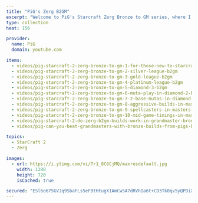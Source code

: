 ```yaml
---
title: "PiG's Zerg B2GM"
excerpt: "Welcome to PiG's Starcraft Zerg Bronze to GM series, where I teach you how to play the Zerg race from beginner to grandmaster level"
type: collection
heat: 156

provider:
  name: PiG
  domain: youtube.com

items:
  - videos/pig-starcraft-2-zerg-bronze-to-gm-1-for-those-new-to-starcraft-and-bronze-league-b2gm
  - videos/pig-starcraft-2-zerg-bronze-to-gm-2-silver-league-b2gm
  - videos/pig-starcraft-2-zerg-bronze-to-gm-3-gold-league-b2gm
  - videos/pig-starcraft-2-zerg-bronze-to-gm-4-platinum-league-b2gm
  - videos/pig-starcraft-2-zerg-bronze-to-gm-5-diamond-3-b2gm
  - videos/pig-starcraft-2-zerg-bronze-to-gm-6-muta-play-in-diamond-2-b2gm
  - videos/pig-starcraft-2-zerg-bronze-to-gm-7-2-base-mutas-in-diamond-1-b2gm
  - videos/pig-starcraft-2-zerg-bronze-to-gm-8-aggressive-builds-in-masters-3-b2gm
  - videos/pig-starcraft-2-zerg-bronze-to-gm-9-spellcasters-in-masters-2-b2gm
  - videos/pig-starcraft-2-zerg-bronze-to-gm-10-mid-game-timings-in-masters-1-b2gm
  - videos/pig-starcraft-2-do-zerg-b2gm-builds-work-in-grandmaster-bronze-to-gm-11
  - videos/pig-can-you-beat-grandmasters-with-bronze-builds-from-pigs-b2gm-starcraft-2

topics:
  - StarCraft 2
  - Zerg

images:
  - url: https://i.ytimg.com/vi/Tr1_8C6CjMQ/maxresdefault.jpg
    width: 1280
    height: 720
    isCached: true

secured: "ESl6o675GVJq9SbaFLs5eFBtHtugX1AmCw5A7dRVhIa6t+CD3Tk0qv5yQPDiXFMih36ZTwvkCGIxPXHM+6AlLixS2P0SQoQUcpC4S1tN2E2oCuVqfGePO5viN7oco6TWgFG6y6HzBZBNV1evqgqS2JAAjj4MruW1tnQuVGlM9dy9khh2KHd7APIBkA5aTrdxzYYLw8gLFEo3huYheZPRmrnPmee3UAYebj+8EjxPCchfCxBFqKWgG5Wd4aEInCencJmvH6ifn7z0pTDbksT6H2Jf0xBVhKuZ3JfW02DdXg2wFdfSYDY2wLVYD055U7gJoCmkNA1Kl0ogVDFUbozmUMr3f0TTDFiu0iaa4KfB3so=;XZKaNFHxiY1z9WNNUEY0MA=="
---
```


